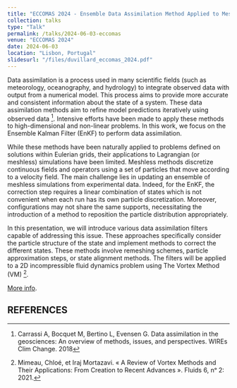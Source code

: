 ```yaml
---
title: "ECCOMAS 2024 - Ensemble Data Assimilation Method Applied to Meshless Simulations By Position Correction"
collection: talks
type: "Talk"
permalink: /talks/2024-06-03-eccomas
venue: "ECCOMAS 2024"
date: 2024-06-03
location: "Lisbon, Portugal"
slidesurl: "/files/duvillard_eccomas_2024.pdf"
---
```


Data assimilation is a process used in many scientific fields (such as meteorology, oceanography, and hydrology) to integrate observed data with output from a numerical model.  This process aims to provide more accurate and consistent information about the state of a system. These data assimilation methods aim to refine model predictions iteratively using observed data [^1]. Intensive efforts have been made to apply these methods to high-dimensional and non-linear problems. In this work, we focus on the Ensemble Kalman Filter (EnKF) to perform data assimilation.

While these methods have been naturally applied to problems defined on solutions within Eulerian grids, their applications to Lagrangian (or meshless) simulations have been limited. Meshless methods discretize continuous fields and operators using a set of particles that move according to a velocity field.
The main challenge lies in updating an ensemble of meshless simulations from experimental data. Indeed, for the EnKF, the correction step requires a linear combination of states which is not convenient when each run has its own particle discretization. 
Moreover, configurations may not share the same supports, necessitating the introduction of a method to reposition the particle distribution appropriately.

In this presentation, we will introduce various data assimilation filters capable of addressing this issue. These approaches specifically consider the particle structure of the state and implement methods to correct the different states. These methods involve remeshing schemes, particle approximation steps, or state alignment methods. The filters will be applied to a 2D incompressible fluid dynamics problem using The Vortex Method (VM) [^2].

[More info](https://eccomas2024.org/event/contribution/288ac6b0-98ca-11ee-8a2d-000c29ddfc0c).

## REFERENCES

[^1]: Carrassi A, Bocquet M, Bertino L, Evensen G. Data assimilation in the geosciences: An overview of methods, issues, and perspectives. WIREs Clim Change. 2018

[^2]: Mimeau, Chloé, et Iraj Mortazavi. « A Review of Vortex Methods and Their Applications: From Creation to Recent Advances ». Fluids 6, nᵒ 2: 2021.